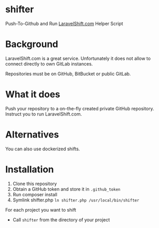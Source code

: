 # shifter

Push-To-Github and Run [LaravelShift.com](https://LaravelShift.com) Helper Script

# Background

LaravelShift.com is a great service. Unfortunately it does not allow to connect directly to own GitLab instances.

Repositories must be on GitHub, BitBucket or public GitLab.

# What it does

Push your repository to a on-the-fly created private GitHub repository. Instruct you to run LaravelShift.com.

# Alternatives

You can also use dockerized shifts.

# Installation

1. Clone this repository
2. Obtain a GitHub token and store it in `.github_token`
3. Run composer install
4. Symlink shifter.php  `ln shifter.php /usr/local/bin/shifter`


For each project you want to shift

* Call `shifter` from the directory of your project
